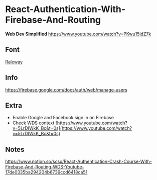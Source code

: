 # React-Authentication-With-Firebase-And-Routing
**Web Dev Simplified**
https://www.youtube.com/watch?v=PKwu15ldZ7k
## Font
[Raleway](https://fonts.google.com/specimen/Raleway)
## Info
https://firebase.google.com/docs/auth/web/manage-users
## Extra
- Enable Google and Facebook sign in on Firebase
- Check WDS context [https://www.youtube.com/watch?v=5LrDIWkK_Bc&t=0s](https://www.youtube.com/watch?v=5LrDIWkK_Bc&t=0s)
## Notes
https://www.notion.so/scsx/React-Authentication-Crash-Course-With-Firebase-And-Routing-WDS-Youtube-17de0335ba294204b6739ccd6418ca51